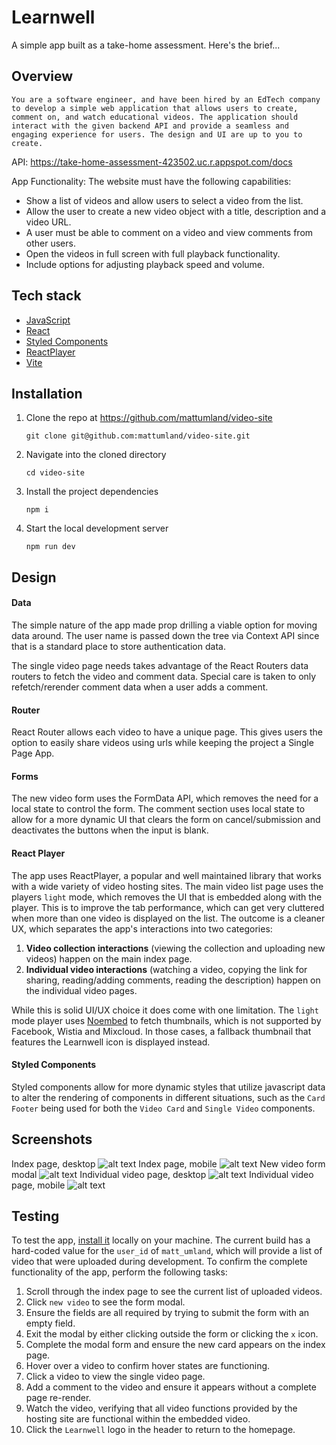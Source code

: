 # Learnwell
A simple app built as a take-home assessment. Here's the brief...

## Overview

``You are a software engineer, and have been hired by an EdTech company to develop a simple web application that allows users to create, comment on, and watch educational videos. The application should interact with the given backend API and provide a seamless and engaging experience for users. The design and UI are up to you to create.``

API: https://take-home-assessment-423502.uc.r.appspot.com/docs

App Functionality: The website must have the following capabilities:
- Show a list of videos and allow users to select a video from the list.
- Allow the user to create a new video object with a title, description and a video URL.
- A user must be able to comment on a video and view comments from other users.
- Open the videos in full screen with full playback functionality.
- Include options for adjusting playback speed and volume.

## Tech stack
- [JavaScript](https://developer.mozilla.org/en-US/docs/Web/JavaScript)
- [React](https://react.dev/)
- [Styled Components](https://styled-components.com/)
- [ReactPlayer](https://www.npmjs.com/package/react-player)
- [Vite](https://vitejs.dev/)

## Installation
1. Clone the repo at https://github.com/mattumland/video-site

   `git clone git@github.com:mattumland/video-site.git`
2. Navigate into the cloned directory

   `cd video-site`
3. Install the project dependencies

   `npm i`
4. Start the local development server

   `npm run dev`

## Design
#### Data
The simple nature of the app made prop drilling a viable option for moving data around. The user name is passed down the tree via Context API since that is a standard place to store authentication data.

The single video page needs takes advantage of the React Routers data routers to fetch the video and comment data. Special care is taken to only refetch/rerender comment data when a user adds a comment.

#### Router
React Router allows each video to have a unique page. This gives users the option to easily share videos using urls while keeping the project a Single Page App.

#### Forms
The new video form uses the FormData API, which removes the need for a local state to control the form. The comment section uses local state to allow for a more dynamic UI that clears the form on cancel/submission and deactivates the buttons when the input is blank.

#### React Player
The app uses ReactPlayer, a popular and well maintained library that works with a wide variety of video hosting sites. The main video list page uses the players `light` mode, which removes the UI that is embedded along with the player. This is to improve the tab performance, which can get very cluttered when more than one video is displayed on the list. The outcome is a cleaner UX, which separates the app's interactions into two categories:

1. **Video collection interactions** (viewing the collection and uploading new videos) happen on the main index page.
2. **Individual video interactions** (watching a video, copying the link for sharing, reading/adding comments, reading the description) happen on the individual video pages.

While this is solid UI/UX choice it does come with one limitation. The `light` mode player uses [Noembed](https://noembed.com/) to fetch thumbnails, which is not supported by Facebook, Wistia and Mixcloud. In those cases, a fallback thumbnail that features the Learnwell icon is displayed instead.

#### Styled Components
Styled components allow for more dynamic styles that utilize javascript data to alter the rendering of components in different situations, such as the `Card Footer` being used for both the `Video Card` and `Single Video` components.

## Screenshots
Index page, desktop
![alt text](image.png)
Index page, mobile
![alt text](image-1.png)
New video form modal
![alt text](image-2.png)
Individual video page, desktop
![alt text](image-4.png)
Individual video page, mobile
![alt text](image-3.png)

## Testing
To test the app, [install it](#installation) locally on your machine. The current build has a hard-coded value for the `user_id` of `matt_umland`, which will provide a list of video that were uploaded during development. To confirm the complete functionality of the app, perform the following tasks:

1. Scroll through the index page to see the current list of uploaded videos.
2. Click `new video` to see the form modal.
3. Ensure the fields are all required by trying to submit the form with an empty field.
4. Exit the modal by either clicking outside the form or clicking the `x` icon.
5. Complete the modal form and ensure the new card appears on the index page.
6. Hover over a video to confirm hover states are functioning.
7. Click a video to view the single video page.
8. Add a comment to the video and ensure it appears without a complete page re-render.
9. Watch the video, verifying that all video functions provided by the hosting site are functional within the embedded video.
10. Click the `Learnwell` logo in the header to return to the homepage.
